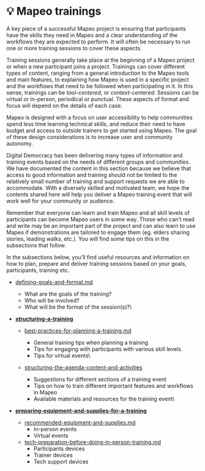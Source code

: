# 💡 Mapeo trainings

A key piece of a successful Mapeo project is ensuring that participants have the skills they need in Mapeo and a clear understanding of the workflows they are expected to perform. It will often be necessary to run one or more training sessions to cover these aspects.

Training sessions generally take place at the beginning of a Mapeo project or when a new participant joins a project. Trainings can cover different types of content, ranging from a general introduction to the Mapeo tools and main features, to explaining how Mapeo is used in a specific project and the workflows that need to be followed when participating in it. In this sense, trainings can be _tool-centered_, or _context-centered_. Sessions can be virtual or in-person, periodical or punctual. These aspects of format and focus will depend on the details of each case.

Mapeo is designed with a focus on user accessibility to help communities spend less time learning technical skills, and reduce their need to have budget and access to outside trainers to get started using Mapeo. The goal of these design considerations is to increase user and community autonomy.

Digital Democracy has been delivering many types of information and training events based on the needs of different groups and communities. We have documented the content in this section because we believe that access to good information and training should not be limited to the relatively small number of training and support requests we are able to accommodate. With a diversely skilled and motivated team, we hope the contents shared here will help you deliver a Mapeo training event that will work well for your community or audience.

Remember that everyone can learn and train Mapeo and all skill levels of participants can become Mapeo users in some way. Those who can’t read and write may be an important part of the project and can also learn to use Mapeo if demonstrations are tailored to engage them (eg. elders sharing stories, leading walks, etc.). You will find some tips on this in the subsections that follow.

In the subsections below, you’ll find useful resources and information on how to plan, prepare and deliver training sessions based on your goals, participants, training etc.

* [defining-goals-and-format.md](defining-goals-and-format.md "mention")
  * What are the goals of the training?
  * Who will be involved?
  * What will be the format of the session(s)?\

* ****[structuring-a-training](structuring-a-training/ "mention")****
  * [best-practices-for-planning-a-training.md](structuring-a-training/best-practices-for-planning-a-training.md "mention")
    * General training tips when planning a training
    * Tips for engaging with participants with various skill levels
    * Tips for virtual events\

  * [structuring-the-agenda-content-and-activities](structuring-a-training/structuring-the-agenda-content-and-activities/ "mention")
    * Suggestions for different sections of a training event
    * Tips on how to train different important features and workflows in Mapeo
    * Available materials and resources for the training event\

* ****[preparing-equipment-and-supplies-for-a-training](preparing-equipment-and-supplies-for-a-training/ "mention")****
  * [recommended-equipment-and-supplies.md](preparing-equipment-and-supplies-for-a-training/recommended-equipment-and-supplies.md "mention")
    * In-person events
    * Virtual events
  * [tech-preparation-before-doing-in-person-training.md](preparing-equipment-and-supplies-for-a-training/tech-preparation-before-doing-in-person-training.md "mention")
    * Participants devices
    * Trainer devices
    * Tech support devices

